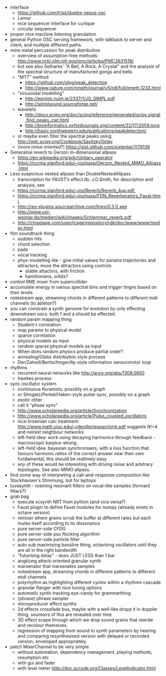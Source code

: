 * interface
  * https://github.com/triss/duplex-nexus-osc
  * Lemur
  * nice sequencer interface for curlique
  * circular sequencer
* proper nice machine listening granulation
* general Python OSC serving framework, with talkback to server and client, and multiple different paths.
* mine metal percussion for peak distribution
  * overview of assumption-free methods: http://www.ncbi.nlm.nih.gov/pmc/articles/PMC2631518/
  * but see also Sethares' "A Bell, A Rock, A Crystal" and the analysis of the spectral structure of manufactured gongs and bells
  * "MTT" method
    * https://github.com/glyg/peak_detection
    * http://www.nature.com/nmeth/journal/v5/n8/full/nmeth.1233.html
  * "sinusoidal modelling"
    * http://eprints.nuim.ie/2337/1/JG_SIMPL.pdf
    * http://simplsound.sourceforge.net/
  * wavelets
    * http://docs.scipy.org/doc/scipy/reference/generated/scipy.signal.find_peaks_cwt.html
    * http://bioinformatics.oxfordjournals.org/content/22/17/2059.long
    * http://basic.northwestern.edu/publications/peakdetection/
  * or maybe even filter the spectral peaks using http://wiki.scipy.org/Cookbook/SavitzkyGolay
  * (more noise oriented?) https://gist.github.com/sixtenbe/1178136
* Generalise reverb to Gerzon m-dimensional allpass 
  * https://en.wikipedia.org/wiki/Unitary_operator
  * https://ccrma.stanford.edu/~jos/pasp/Gerzon_Nested_MIMO_Allpass.html
* Less suspicious nested allpass than DoubleNestedAllpass
  * transcription for FAUST’s eﬀect.lib: J.O.Smith, for description and analysis, see
  * https://ccrma.stanford.edu/~jos/Reverb/Reverb_4up.pdf¸
  * https://ccrma.stanford.edu/~jos/pasp/FDN_Reverberators_Faust.html¸
  * http://rev-plugins.sourcearchive.com/lines/0.3.1/¸see
  * http://www.uni-weimar.de/medien/wiki/images/Schlemmer_reverb.pdf
  * http://chiselapp.com/user/jcage/repository/rdk/doc/www/www/revdev.html
* film soundtrack thing
  * sudden hits
  * chord selection
  * pads
  * vocal tracking
  * phys-modelling-lite - give initial values for params trajectories and attractors; move the attractors using controls
    * stable attactors, with friction
    * hamiltonians, orbits?
* control RME mixer from supercollider
* accumulate energy in varous spectral bins and trigger thigns based on their levels
* notestream app, streaming chords in different patterns to different midi channels (to ableton?)
* you can constrain a synth genome for evolution by only effecting downstream oscs. both f and a should be effected. 
* random param mapping thing
  * Student-t correlation
  * map params to physical model
  * sparse correlation
  * physical models as input
  * random sparse physical models as input
  * When does random physics produce partial order?
  * annealing/Gibbs distribution style process
  * Der/Zahedi/Bertschinger/Ay-style information sensorimotor loop
* rhythms
  * recurrent neural networks like http://arxiv.org/abs/1308.0850
  * hawkes process
* sync oscillator system
  * continuous Kuramoto, possibly on a graph
  * or Strogatz/Perkel/Haken-style pulse-sync, possibly on a graph
  * exotic other
  * call it "phase sync"
  * http://www.scholarpedia.org/article/Synchronization
  * http://www.scholarpedia.org/article/Pulse_coupled_oscillators
  * nice brownian calc treatment: http://www.math.uiuc.edu/~rdeville/research/nk.pdf suggests N!=4 and neirest neighbour networks
  * left-field idea: work using decaying harmonics through feedback - macroscopic karplus-strong.
  * left-field idea: bayesian synchronisers, with a loss function that favours harmonic ratios of the correct answer near their own fundamental; this should be realtively easy
  * any of these would be interesting with driving noise and arbitrary topologies. See also MIMO allpass.
* find some way of interpreting a call-and-response composition like Stockhausen's Stimmung, but for laptops
* tuvasynth - roaming resonant filters on vocal-like samples (formant filters?)
* grab bag
  * execute scsynth NRT from python (and vice versa?)
  * Faust plugin to define Faust modules for numpy (already exists in octave version)
  * remixer where grains scrub the buffer at different rates but each mutes itself according to its dissonance
  * pure server-side CFDG
  * pure server-side pso flocking algorithm
  * pure server-side particle filter
  * auto sub maximising bassline thing, octavising oscillators until they are all in the right bandwidth
  * "futurising delay" - does JUST LESS than 1 bar
  * angklung attack-oriented granular synth
  * marsenator that marsenates samples
  * notestream app, streaming chords in different patterns to different midi channels
  * polyrhythm as highlighting different cycles within a rhythmn cascade
  * granular flanger with nice tuning options
  * automatic synth-tracking eye-candy for grammarthing
  * (phrase) phrase sampler
  * microproducer effect synths
  * 2d effects crossfade bus, maybe with a well-like dropp it in doppler thing. sountoirs of lfos are revealed over time
  * 3D effect scape through which we drop sound grains that rewrite and recolour themslves.
  * regression of mapping from sound to synth parameters by hearing and comparing resynthesised version with delayed or recorded version, enveloped appropriately.
* patch MixerChannel to be very simple
  * without automation, dependency management, playing methods, resumption etc
  * with gui and fader
  * with level meter http://doc.sccode.org/Classes/LevelIndicator.html